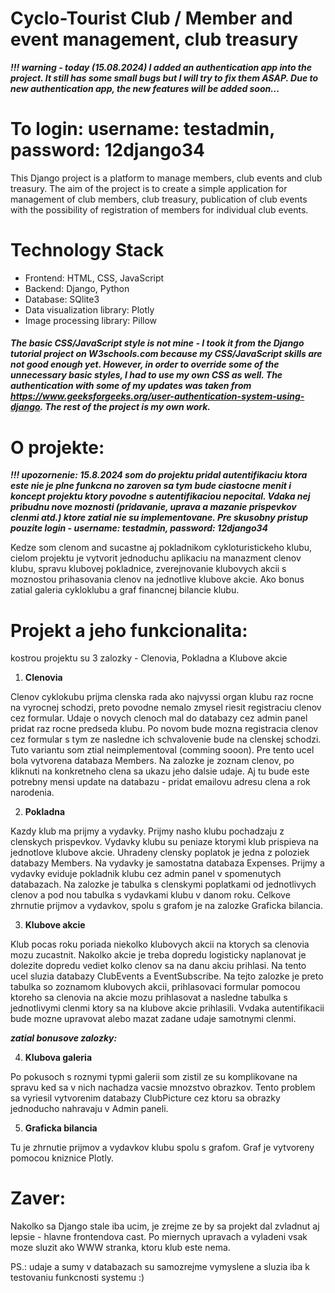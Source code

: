 # Cyclo-Tourist Club / Member and event management, club treasury

***!!! warning - today (15.08.2024) I added an authentication app into the project. It still has some small bugs but I will try to fix them ASAP. Due to new authentication app, the new features will be added soon...***

# To login: username: testadmin, password: 12django34

This Django project is a platform to manage members, club events and club treasury.
The aim of the project is to create a simple application for management of club members, club treasury, publication of club events with the possibility of registration of members for individual club events.

# Technology Stack
- Frontend: HTML, CSS, JavaScript
- Backend: Django, Python
- Database: SQlite3
- Data visualization library: Plotly
- Image processing library: Pillow


##### The basic CSS/JavaScript style is not mine - I took it from the Django tutorial project on W3schools.com because my CSS/JavaScript skills are not good enough yet. However, in order to override some of the unnecessary basic styles, I had to use my own CSS as well. The authentication with some of my updates was taken from https://www.geeksforgeeks.org/user-authentication-system-using-django. The rest of the project is my own work.


# O projekte:
***!!! upozornenie: 15.8.2024 som do projektu pridal autentifikaciu ktora este nie je plne funkcna no zaroven sa tym bude ciastocne menit i koncept projektu ktory povodne s autentifikaciou nepocital. Vdaka nej pribudnu nove moznosti (pridavanie, uprava a mazanie prispevkov clenmi atd.) ktore zatial nie su implementovane. Pre skusobny pristup pouzite login - username: testadmin, password: 12django34***

Kedze som clenom and sucastne aj pokladnikom cykloturistickeho klubu, cielom projektu je vytvorit jednoduchu aplikaciu na manazment clenov klubu, spravu klubovej pokladnice, zverejnovanie klubovych akcii s moznostou prihasovania clenov na jednotlive klubove akcie. Ako bonus zatial galeria cykloklubu a graf financnej bilancie klubu. 

# Projekt a jeho funkcionalita:

kostrou projektu su 3 zalozky - Clenovia, Pokladna a Klubove akcie

1. **Clenovia**

Clenov cyklokubu prijma clenska rada ako najvyssi organ klubu raz rocne na vyrocnej schodzi, preto povodne nemalo zmysel riesit registraciu clenov cez formular. Udaje o novych clenoch mal do databazy cez admin panel pridat raz rocne predseda klubu. Po novom bude mozna registracia clenov cez formular s tym ze nasledne ich schvalovenie bude na clenskej schodzi. Tuto variantu som ztial neimplementoval (comming sooon).
Pre tento ucel bola vytvorena databaza Members.
Na zalozke je zoznam clenov, po kliknuti na konkretneho clena sa ukazu jeho dalsie udaje. Aj tu bude este potrebny mensi update na databazu - pridat emailovu adresu clena a rok narodenia.

2. **Pokladna**

Kazdy klub ma prijmy a vydavky. Prijmy nasho klubu pochadzaju z clenskych prispevkov. Vydavky klubu su peniaze ktorymi klub prispieva na jednotlove klubove akcie. Uhradeny clensky poplatok je jedna z poloziek databazy Members. Na vydavky je samostatna databaza Expenses. Prijmy a vydavky eviduje pokladnik klubu cez admin panel v spomenutych databazach.
Na zalozke je tabulka s clenskymi poplatkami od jednotlivych clenov a pod nou tabulka s vydavkami klubu v danom roku. Celkove zhrnutie prijmov a vydavkov, spolu s grafom je na zalozke Graficka bilancia.

3. **Klubove akcie**

Klub pocas roku poriada niekolko klubovych akcii na ktorych sa clenovia mozu zucastnit. Nakolko akcie je treba dopredu logisticky naplanovat je dolezite dopredu vediet kolko clenov sa na danu akciu prihlasi. Na tento ucel sluzia databazy ClubEvents a EventSubscribe. 
Na tejto zalozke je preto tabulka so zoznamom klubovych akcii, prihlasovaci formular pomocou ktoreho sa clenovia na akcie mozu prihlasovat a nasledne tabulka s jednotlivymi clenmi ktory sa na klubove akcie prihlasili. Vvdaka autentifikacii bude mozne upravovat alebo mazat zadane udaje samotnymi clenmi.

***zatial bonusove zalozky:***

4. **Klubova galeria**

Po pokusoch s roznymi typmi galerii som zistil ze su komplikovane na spravu ked sa v nich nachadza vacsie mnozstvo obrazkov. Tento problem sa vyriesil vytvorenim databazy ClubPicture cez ktoru sa obrazky jednoducho nahravaju v Admin paneli. 

5. **Graficka bilancia**

Tu je zhrnutie prijmov a vydavkov klubu spolu s grafom. Graf je vytvoreny pomocou kniznice Plotly.

# Zaver:

Nakolko sa Django stale iba ucim, je zrejme ze by sa projekt dal zvladnut aj lepsie - hlavne frontendova cast. Po miernych upravach a vyladeni vsak moze sluzit ako WWW stranka, ktoru klub este nema.

PS.: udaje a sumy v databazach su samozrejme vymyslene a sluzia iba k testovaniu funkcnosti systemu :)